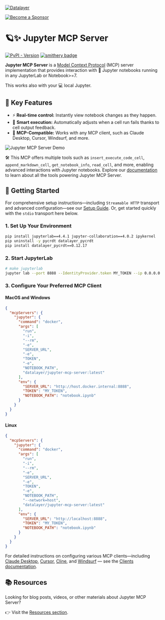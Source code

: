 <!--
  ~ Copyright (c) 2023-2024 Datalayer, Inc.
  ~
  ~ BSD 3-Clause License
-->

[![Datalayer](https://assets.datalayer.tech/datalayer-25.svg)](https://datalayer.io)

[![Become a Sponsor](https://img.shields.io/static/v1?label=Become%20a%20Sponsor&message=%E2%9D%A4&logo=GitHub&style=flat&color=1ABC9C)](https://github.com/sponsors/datalayer)

# 🪐✨ Jupyter MCP Server

[![PyPI - Version](https://img.shields.io/pypi/v/jupyter-mcp-server)](https://pypi.org/project/jupyter-mcp-server)
[![smithery badge](https://smithery.ai/badge/@datalayer/jupyter-mcp-server)](https://smithery.ai/server/@datalayer/jupyter-mcp-server)

**Jupyter MCP Server** is a [Model Context Protocol](https://modelcontextprotocol.io) (MCP) server implementation that provides interaction with 📓 Jupyter notebooks running in any JupyterLab or Notebook>=7.

This works also with your 💻 local Jupyter.

## 🚀 Key Features

- ⚡ **Real-time control:** Instantly view notebook changes as they happen.
- 🔁 **Smart execution:** Automatically adjusts when a cell run fails thanks to cell output feedback.
- 🤝 **MCP-Compatible:** Works with any MCP client, such as Claude Desktop, Cursor, Windsurf, and more.

![Jupyter MCP Server Demo](https://assets.datalayer.tech/jupyter-mcp/jupyter-mcp-server-claude-demo.gif)

🛠️ This MCP offers multiple tools such as `insert_execute_code_cell`, `append_markdown_cell`, `get_notebook_info`, `read_cell`, and more, enabling advanced interactions with Jupyter notebooks. Explore our [documentation](https://jupyter-mcp-server.datalayer.tech/tools) to learn about all the tools powering Jupyter MCP Server.

## 🏁 Getting Started

For comprehensive setup instructions—including `Streamable HTTP` transport and advanced configuration—see our [Setup Guide](https://jupyter-mcp-server.datalayer.tech/setup). Or, get started quickly with the `stdio` transport here below.

### 1. Set Up Your Environment

```bash
pip install jupyterlab==4.4.1 jupyter-collaboration==4.0.2 ipykernel
pip uninstall -y pycrdt datalayer_pycrdt
pip install datalayer_pycrdt==0.12.17
```

### 2. Start JupyterLab

```bash
# make jupyterlab
jupyter lab --port 8888 --IdentityProvider.token MY_TOKEN --ip 0.0.0.0
```

### 3. Configure Your Preferred MCP Client

#### MacOS and Windows

```json
{
  "mcpServers": {
    "jupyter": {
      "command": "docker",
      "args": [
        "run",
        "-i",
        "--rm",
        "-e",
        "SERVER_URL",
        "-e",
        "TOKEN",
        "-e",
        "NOTEBOOK_PATH",
        "datalayer/jupyter-mcp-server:latest"
      ],
      "env": {
        "SERVER_URL": "http://host.docker.internal:8888",
        "TOKEN": "MY_TOKEN",
        "NOTEBOOK_PATH": "notebook.ipynb"
      }
    }
  }
}
```

#### Linux

```json
{
  "mcpServers": {
    "jupyter": {
      "command": "docker",
      "args": [
        "run",
        "-i",
        "--rm",
        "-e",
        "SERVER_URL",
        "-e",
        "TOKEN",
        "-e",
        "NOTEBOOK_PATH",
        "--network=host",
        "datalayer/jupyter-mcp-server:latest"
      ],
      "env": {
        "SERVER_URL": "http://localhost:8888",
        "TOKEN": "MY_TOKEN",
        "NOTEBOOK_PATH": "notebook.ipynb"
      }
    }
  }
}
```

For detailed instructions on configuring various MCP clients—including [Claude Desktop](https://jupyter-mcp-server.datalayer.tech/clients/claude_desktop), [Cursor](https://jupyter-mcp-server.datalayer.tech/clients/cursor), [Cline](https://jupyter-mcp-server.datalayer.tech/clients/cline), and [Windsurf](https://jupyter-mcp-server.datalayer.tech/clients/windsurf) — see the [Clients documentation](https://jupyter-mcp-server.datalayer.tech/clients).

## 📚 Resources

Looking for blog posts, videos, or other materials about Jupyter MCP Server?

👉 Visit the [Resources section](https://jupyter-mcp-server.datalayer.tech/resources).
